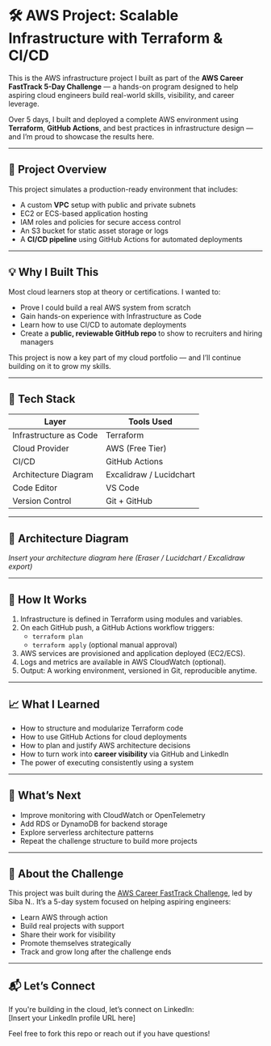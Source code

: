 # 🛠️ AWS Project: Scalable Infrastructure with Terraform & CI/CD

This is the AWS infrastructure project I built as part of the **AWS Career FastTrack 5-Day Challenge** — a hands-on program designed to help aspiring cloud engineers build real-world skills, visibility, and career leverage.

Over 5 days, I built and deployed a complete AWS environment using **Terraform**, **GitHub Actions**, and best practices in infrastructure design — and I’m proud to showcase the results here.

---

## 🚀 Project Overview

This project simulates a production-ready environment that includes:

- A custom **VPC** setup with public and private subnets
- EC2 or ECS-based application hosting
- IAM roles and policies for secure access control
- An S3 bucket for static asset storage or logs
- A **CI/CD pipeline** using GitHub Actions for automated deployments

---

## 💡 Why I Built This

Most cloud learners stop at theory or certifications. I wanted to:

- Prove I could build a real AWS system from scratch
- Gain hands-on experience with Infrastructure as Code
- Learn how to use CI/CD to automate deployments
- Create a **public, reviewable GitHub repo** to show to recruiters and hiring managers

This project is now a key part of my cloud portfolio — and I’ll continue building on it to grow my skills.

---

## 📂 Tech Stack

| Layer                  | Tools Used              |
| ---------------------- | ----------------------- |
| Infrastructure as Code | Terraform               |
| Cloud Provider         | AWS (Free Tier)         |
| CI/CD                  | GitHub Actions          |
| Architecture Diagram   | Excalidraw / Lucidchart |
| Code Editor            | VS Code                 |
| Version Control        | Git + GitHub            |

---

## 📸 Architecture Diagram

_Insert your architecture diagram here (Eraser / Lucidchart / Excalidraw export)_

---

## 🔄 How It Works

1. Infrastructure is defined in Terraform using modules and variables.
2. On each GitHub push, a GitHub Actions workflow triggers:
   - `terraform plan`
   - `terraform apply` (optional manual approval)
3. AWS services are provisioned and application deployed (EC2/ECS).
4. Logs and metrics are available in AWS CloudWatch (optional).
5. Output: A working environment, versioned in Git, reproducible anytime.

---

## 📈 What I Learned

- How to structure and modularize Terraform code
- How to use GitHub Actions for cloud deployments
- How to plan and justify AWS architecture decisions
- How to turn work into **career visibility** via GitHub and LinkedIn
- The power of executing consistently using a system

---

## 🧭 What’s Next

- Improve monitoring with CloudWatch or OpenTelemetry
- Add RDS or DynamoDB for backend storage
- Explore serverless architecture patterns
- Repeat the challenge structure to build more projects

---

## 🧠 About the Challenge

This project was built during the [AWS Career FastTrack Challenge](#), led by Siba N.. It’s a 5-day system focused on helping aspiring engineers:

- Learn AWS through action
- Build real projects with support
- Share their work for visibility
- Promote themselves strategically
- Track and grow long after the challenge ends

---

## 📬 Let’s Connect

If you're building in the cloud, let’s connect on LinkedIn:  
[Insert your LinkedIn profile URL here]

Feel free to fork this repo or reach out if you have questions!
